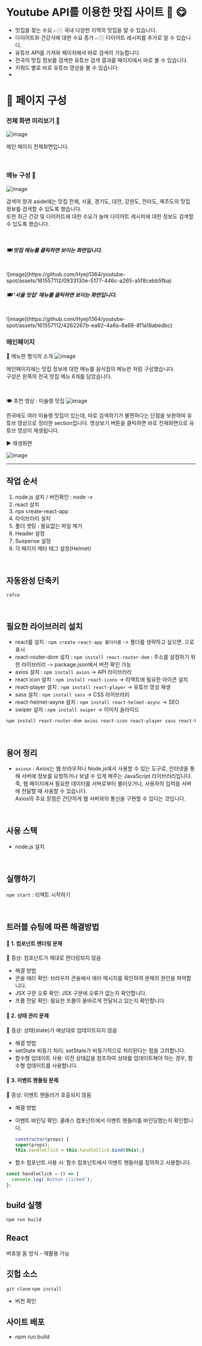 # Youtube API를 이용한 맛집 사이트 🍚 😋
- 맛집을 찾는 수요 👉🏼 국내 다양한 지역의 맛집을 알 수 있습니다.
- 다이어트와 건강식에 대한 수요 증가 👉🏼 다이어트 레시피를 추가로 알 수 있습니다.
- 유튜브 API를 가져와 페이지에서 바로 검색이 가능합니다.
- 전국의 맛집 정보를 검색한 유튜브 검색 결과를 페이지에서 바로 볼 수 있습니다.
- 키워드 별로 바로 유튜브 영상을 볼 수 있습니다.
- 
# 📃 페이지 구성 

### 전체 화면 미리보기 🍳
![image](https://github.com/Hyeji1364/youtube-spot/assets/161557112/47f511c2-a281-4b3a-ae24-5e6e5e64bc5e)

메인 페이지 전체화면입니다.

<br>

### 메뉴 구성 📒
![image](https://github.com/Hyeji1364/youtube-spot/assets/161557112/37f19394-5e94-4c66-8936-d732d33ef1d2)

검색어 창과 aside에는 맛집 전체, 서울, 경기도, 대전, 강원도, 전라도, 제주도의 맛집 정보를 검색할 수 있도록 했습니다. <br>
또한 최근 건강 및 다이어트에 대한 수요가 늘며 다이어트 레시피에 대한 정보도 검색할 수 있도록 했습니다. <br>

<br>

##### 🍽 맛집 메뉴를 클릭하면 보이는 화면입니다.
<br>
![image](https://github.com/Hyeji1364/youtube-spot/assets/161557112/0933130e-5177-446c-a265-a5f8cebb5fba)

##### 🍽 '서울 맛집' 메뉴를 클릭하면 보이는 화면입니다.
<br>
![image](https://github.com/Hyeji1364/youtube-spot/assets/161557112/4262267b-ea92-4a6a-8a68-8f1a18abedbc)


<br>

### 메인페이지
📑 메뉴판 형식의 소개
![image](https://github.com/Hyeji1364/youtube-spot/assets/161557112/1b1738c1-f678-4f80-8bae-fada5a058547)

메인페이지에는 맛집 정보에 대한 메뉴를 음식점의 메뉴판 처럼 구성했습니다. <br>
구성은 왼쪽의 전국 맛집 메뉴 6개를 담았습니다.

<br>

🍽 추천 영상 : 미슐랭 맛집
 ![image](https://github.com/Hyeji1364/youtube-spot/assets/161557112/ec13e03b-b855-4900-b5d4-4d9c74466907)

한국에도 여러 미슐랭 맛집이 있는데, 따로 검색하기가 불편하다는 단점을 보완하여 유튜브 영상으로 정리한 section입니다.
영상보기 버튼을 클릭하면 바로 전체화면으로 유튜브 영상이 재생됩니다.
<br>

▶ 재생화면 

![image](https://github.com/Hyeji1364/youtube-spot/assets/161557112/dacee901-c81c-4af7-b1b6-ec6806e8683c)

<hr />

## 작업 순서
1. node.js 설치 / 버전확인 : node -v
2. react 설치
3. npx create-react-app .
4. 라이브러리 설치
5. 폴더 셋팅 : 필요없는 파일 제거
6. Header 설정
7. Suspense 설정
8. 각 페이지 메타 태그 설정(Helmet)

<br>

## 자동완성 단축키
`rafce`

<br>

## 필요한 라이브러리 설치
- react를 설치 : `npm create-react-app 폴더이름` -> 폴더를 생략하고 싶으면 .으로 표시
- react-router-dom 설치 : `npm install react-router-dom` : 주소를 설정하기 위한 라이브러리 -> package.json에서 버전 확인 가능
- axios 설치 : `npm install axios` -> API 라이브러리
- react icon 설치 : `npm install react-icons` -> 리액트에 필요한 아이콘 설치
- react-player 설치 : `npm install react-player` -> 유튜브 영상 재생
- sass 설치 : `npm install sass` -> CSS 라이브러리
- react-helmet-asyne 설치 : `npm install react-helmet-async` -> SEO
- swiper 설치 : `npm install swiper` -> 이미지 슬라이드

````bash
npm install react-router-dom axios react-icon react-player sass react-helmet-async swiper
````
<br>

## 용어 정리
- `axious` : Axios는 웹 브라우저나 Node.js에서 사용할 수 있는 도구로, 인터넷을 통해 서버에 정보를 요청하거나 보낼 수 있게 해주는 JavaScript 라이브러리입니다.
즉, 웹 페이지에서 필요한 데이터를 서버로부터 불러오거나, 사용자의 입력을 서버에 전달할 때 사용할 수 있습니다. <br>
Axios의 주요 장점은 간단하게 웹 서버와의 통신을 구현할 수 있다는 것입니다.

<br>

## 사용 스택
- node.js 설치

<br>

## 실행하기
`npm start` : 리액트 시작하기

<br>

## 트러블 슈팅에 따른 해결방법

#### 🎈 1. 컴포넌트 렌더링 문제
🔰 증상: 컴포넌트가 제대로 렌더링되지 않음 <br>
* 해결 방법
* 콘솔 에러 확인: 브라우저 콘솔에서 에러 메시지를 확인하여 문제의 원인을 파악합니다.
* JSX 구문 오류 확인: JSX 구문에 오류가 없는지 확인합니다.
* 프롭 전달 확인: 필요한 프롭이 올바르게 전달되고 있는지 확인합니다.

#### 🎈 2. 상태 관리 문제
🔰 증상: 상태(state)가 예상대로 업데이트되지 않음 <br>
* 해결 방법
* setState 비동기 처리: setState가 비동기적으로 처리된다는 점을 고려합니다.
* 함수형 업데이트 사용: 이전 상태값을 참조하여 상태를 업데이트해야 하는 경우, 함수형 업데이트를 사용합니다.

#### 🎈 3. 이벤트 핸들링 문제
🔰 증상: 이벤트 핸들러가 호출되지 않음 <br>
- 해결 방법
- 이벤트 바인딩 확인: 클래스 컴포넌트에서 이벤트 핸들러를 바인딩했는지 확인합니다.
  
  ````javascript
  constructor(props) {
  super(props);
  this.handleClick = this.handleClick.bind(this);}
  ````

- 함수 컴포넌트 사용 시: 함수 컴포넌트에서 이벤트 핸들러를 정의하고 사용합니다.

````javascript
const handleClick = () => {
  console.log('Button clicked');
};
````

## build 실행
`npm run build`

## React
버츄얼 돔 방식 - 재활용 가능

## 깃헙 소스  
`git clone`
`npm install`
- 버전 확인

## 사이트 배포
- npm run build

